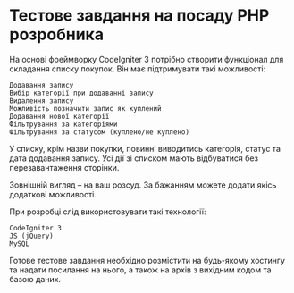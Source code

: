 # Тестове завдання на посаду PHP розробника

На основі фреймворку CodeIgniter 3 потрібно створити функціонал для складання
списку покупок. Він має підтримувати такі можливості:

```
Додавання запису
Вибір категорії при додаванні запису
Видалення запису
Можливість позначити запис як куплений
Додавання нової категорії
Фільтрування за категоріями
Фільтрування за статусом (куплено/не куплено)
```
У списку, крім назви покупки, повинні виводитись категорія, статус та дата
додавання запису. Усі дії зі списком мають відбуватися без перезавантаження
сторінки.

Зовнішній вигляд – на ваш розсуд. За бажанням можете додати якісь додаткові
можливості.

При розробці слід використовувати такі технології:

```
CodeIgniter 3
JS (jQuery)
MySQL
```
Готове тестове завдання необхідно розмістити на будь-якому хостингу та надати
посилання на нього, а також на архів з вихідним кодом та базою даних.
